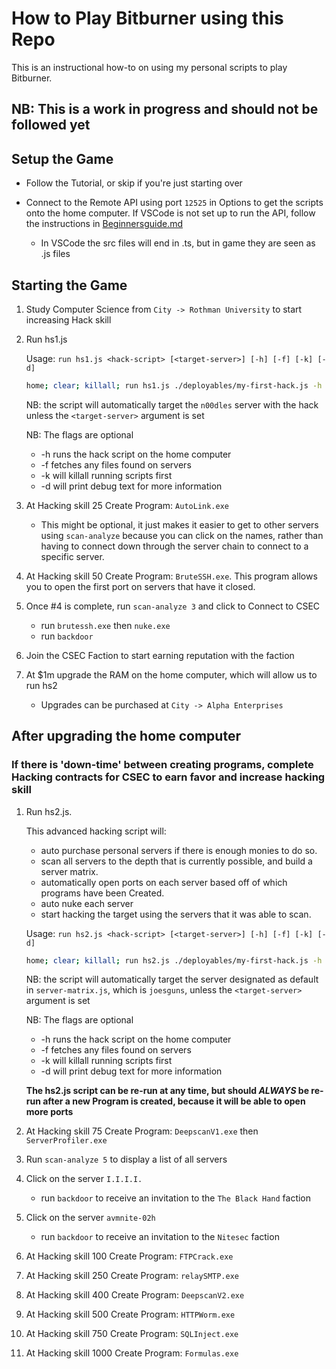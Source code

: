 # How to Play Bitburner using this Repo

This is an instructional how-to on using my personal scripts to play Bitburner.

## NB: This is a work in progress and should not be followed yet

## Setup the Game

- Follow the Tutorial, or skip if you're just starting over

- Connect to the Remote API using port `12525` in Options to get the scripts onto the home computer.  If VSCode is not set up to run the API, follow the instructions in  [Beginnersguide.md](/BeginnersGuide.md)

  - In VSCode the src files will end in .ts, but in game they are seen as .js files

## Starting the Game

1. Study Computer Science from `City -> Rothman University` to start increasing Hack skill

2. Run hs1.js

    Usage: `run hs1.js <hack-script> [<target-server>] [-h] [-f] [-k] [-d]`

    ```bash
    home; clear; killall; run hs1.js ./deployables/my-first-hack.js -h -f -k -d
    ```

    NB: the script will automatically target the `n00dles` server with the hack unless the `<target-server>` argument is set
    
    NB: The flags are optional

    - -h runs the hack script on the home computer
    - -f fetches any files found on servers
    - -k will killall running scripts first
    - -d will print debug text for more information

3. At Hacking skill 25 Create Program: `AutoLink.exe`

    - This might be optional, it just makes it easier to get to other servers using `scan-analyze` because you can click on the names, rather than having to connect down through the server chain to connect to a specific server.

4. At Hacking skill 50 Create Program: `BruteSSH.exe`. This program allows you to open the first port on servers that have it closed.

5. Once #4 is complete, run `scan-analyze 3` and click to Connect to CSEC 
    - run `brutessh.exe` then `nuke.exe` 
    - run `backdoor`

6. Join the CSEC Faction to start earning reputation with the faction

7. At $1m upgrade the RAM on the home computer, which will allow us to run hs2
    - Upgrades can be purchased at `City -> Alpha Enterprises`

## After upgrading the home computer

### If there is 'down-time' between creating programs, complete Hacking contracts for CSEC to earn favor and increase hacking skill

1. Run hs2.js.  

    This advanced hacking script will:
    - auto purchase personal servers if there is enough monies to do so. 
    - scan all servers to the depth that is currently possible, and build a server matrix.
    - automatically open ports on each server based off of which programs have been Created.  
    - auto nuke each server
    - start hacking the target using the servers that it was able to scan.

    Usage: `run hs2.js <hack-script> [<target-server>] [-h] [-f] [-k] [-d]`

    ```bash
    home; clear; killall; run hs2.js ./deployables/my-first-hack.js -h -f -k -d
    ```

    NB: the script will automatically target the server designated as default in `server-matrix.js`, which is `joesguns`, unless the `<target-server>` argument is set
    
    NB: The flags are optional

    - -h runs the hack script on the home computer
    - -f fetches any files found on servers
    - -k will killall running scripts first
    - -d will print debug text for more information

    **The hs2.js script can be re-run at any time,  but should ***ALWAYS*** be re-run after a new Program is created, because it will be able to open more ports**

2. At Hacking skill 75 Create Program: `DeepscanV1.exe` then `ServerProfiler.exe`

3. Run `scan-analyze 5` to display a list of all servers

4. Click on the server `I.I.I.I.` 
    - run `backdoor` to receive an invitation to the `The Black Hand` faction

5. Click on the server `avmnite-02h` 
    - run `backdoor` to receive an invitation to the `Nitesec` faction

6. At Hacking skill 100 Create Program: `FTPCrack.exe`

7. At Hacking skill 250 Create Program: `relaySMTP.exe`

8. At Hacking skill 400 Create Program: `DeepscanV2.exe`

9. At Hacking skill 500 Create Program: `HTTPWorm.exe`

10. At Hacking skill 750 Create Program: `SQLInject.exe`

11. At Hacking skill 1000 Create Program: `Formulas.exe`
